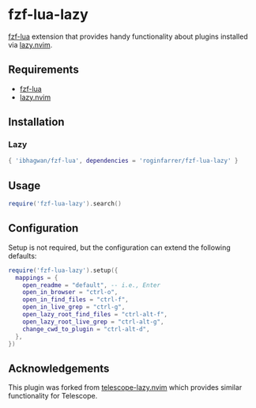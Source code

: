 # fzf-lua-lazy

[fzf-lua](https://github.com/ibhagwan/fzf-lua) extension that provides handy functionality about plugins installed via [lazy.nvim](https://github.com/folke/lazy.nvim).

## Requirements

- [fzf-lua](https://github.com/ibhagwan/fzf-lua)
- [lazy.nvim](https://github.com/folke/lazy.nvim)

## Installation

### Lazy

```lua
{ 'ibhagwan/fzf-lua', dependencies = 'roginfarrer/fzf-lua-lazy' }
```

## Usage

```lua
require('fzf-lua-lazy').search()
```

## Configuration

Setup is not required, but the configuration can extend the following defaults:

```lua
require('fzf-lua-lazy').setup({
  mappings = {
    open_readme = "default", -- i.e., Enter
    open_in_browser = "ctrl-o",
    open_in_find_files = "ctrl-f",
    open_in_live_grep = "ctrl-g",
    open_lazy_root_find_files = "ctrl-alt-f",
    open_lazy_root_live_grep = "ctrl-alt-g",
    change_cwd_to_plugin = "ctrl-alt-d",
  },
})
```

## Acknowledgements

This plugin was forked from [telescope-lazy.nvim](https://github.com/tsakirist/telescope-lazy.nvim) which provides similar functionality for Telescope.
